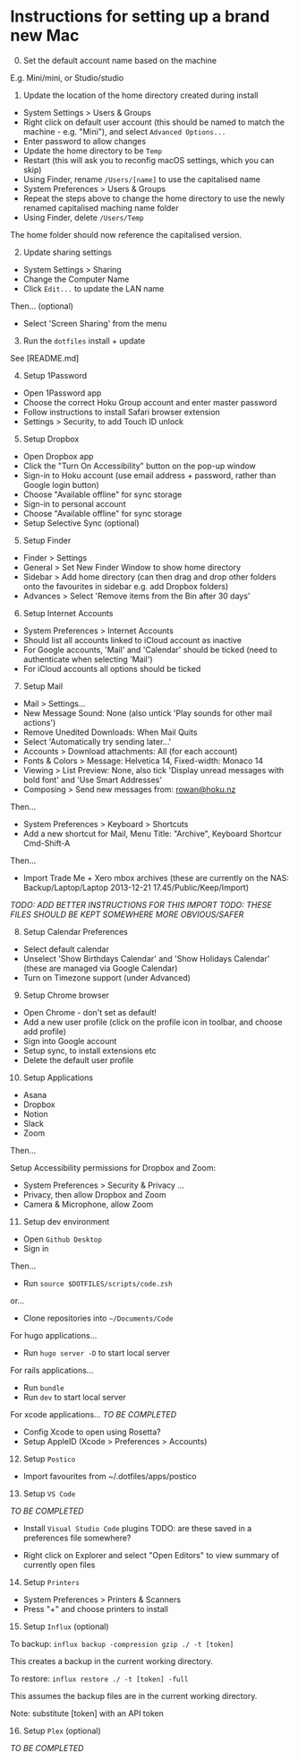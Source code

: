 # Instructions for setting up a brand new Mac

0. Set the default account name based on the machine

E.g. Mini/mini, or Studio/studio

1. Update the location of the home directory created during install

- System Settings > Users & Groups
- Right click on default user account (this should be named to match the machine - e.g. "Mini"), and select `Advanced Options...`
- Enter password to allow changes
- Update the home directory to be `Temp`
- Restart (this will ask you to reconfig macOS settings, which you can skip)
- Using Finder, rename `/Users/[name]` to use the capitalised name
- System Preferences > Users & Groups
- Repeat the steps above to change the home directory to use the newly renamed capitalised maching name folder
- Using Finder, delete `/Users/Temp`

The home folder should now reference the capitalised version.

2. Update sharing settings

- System Settings > Sharing
- Change the Computer Name
- Click `Edit...` to update the LAN name

Then... (optional)

- Select 'Screen Sharing' from the menu

3. Run the `dotfiles` install + update 

See [README.md]

4. Setup 1Password

- Open 1Password app
- Choose the correct Hoku Group account and enter master password
- Follow instructions to install Safari browser extension
- Settings > Security, to add Touch ID unlock

5. Setup Dropbox

- Open Dropbox app
- Click the "Turn On Accessibility" button on the pop-up window
- Sign-in to Hoku account (use email address + password, rather than Google login button)
- Choose "Available offline" for sync storage
- Sign-in to personal account
- Choose "Available offline" for sync storage
- Setup Selective Sync (optional)
  
5. Setup Finder

- Finder > Settings
- General > Set New Finder Window to show home directory
- Sidebar > Add home directory (can then drag and drop other folders onto the favourites in sidebar e.g. add Dropbox folders)
- Advances > Select 'Remove items from the Bin after 30 days'

6. Setup Internet Accounts

- System Preferences > Internet Accounts
- Should list all accounts linked to iCloud account as inactive
- For Google accounts, 'Mail' and 'Calendar' should be ticked (need to authenticate when selecting 'Mail')
- For iCloud accounts all options should be ticked

7. Setup Mail 
- Mail > Settings...
- New Message Sound: None (also untick 'Play sounds for other mail actions')
- Remove Unedited Downloads: When Mail Quits
- Select 'Automatically try sending later...'
- Accounts > Download attachments: All (for each account)
- Fonts & Colors > Message: Helvetica 14, Fixed-width: Monaco 14
- Viewing > List Preview: None, also tick 'Display unread messages with bold font' and 'Use Smart Addresses'
- Composing > Send new messages from: rowan@hoku.nz

Then...

- System Preferences > Keyboard > Shortcuts
- Add a new shortcut for Mail, Menu Title: "Archive", Keyboard Shortcur Cmd-Shift-A

Then...

- Import Trade Me + Xero mbox archives
(these are currently on the NAS: Backup/Laptop/Laptop 2013-12-21 17.45/Public/Keep/Import)

_TODO: ADD BETTER INSTRUCTIONS FOR THIS IMPORT_
_TODO: THESE FILES SHOULD BE KEPT SOMEWHERE MORE OBVIOUS/SAFER_

8. Setup Calendar Preferences

- Select default calendar
- Unselect 'Show Birthdays Calendar' and 'Show Holidays Calendar' (these are managed via Google Calendar)
- Turn on Timezone support (under Advanced)

9. Setup Chrome browser

- Open Chrome - don't set as default!
- Add a new user profile (click on the profile icon in toolbar, and choose add profile)
- Sign into Google account
- Setup sync, to install extensions etc
- Delete the default user profile

10. Setup Applications

- Asana
- Dropbox
- Notion
- Slack
- Zoom

Then...

Setup Accessibility permissions for Dropbox and Zoom:

- System Preferences > Security & Privacy ...
- Privacy, then allow Dropbox and Zoom
- Camera & Microphone, allow Zoom

11. Setup dev environment

- Open `Github Desktop`
- Sign in

Then...

- Run `source $DOTFILES/scripts/code.zsh`

or...

- Clone repositories into `~/Documents/Code`

For hugo applications...

- Run `hugo server -D` to start local server

For rails applications...

- Run `bundle`
- Run `dev` to start local server

For xcode applications...
_TO BE COMPLETED_
- Config Xcode to open using Rosetta?
- Setup AppleID (Xcode > Preferences > Accounts)

12. Setup `Postico`

- Import favourites from ~/.dotfiles/apps/postico

13. Setup `VS Code`

_TO BE COMPLETED_

- Install `Visual Studio Code` plugins
TODO: are these saved in a preferences file somewhere?

- Right click on Explorer and select "Open Editors" to view summary of currently open files

14. Setup `Printers`

- System Preferences > Printers & Scanners
- Press "+" and choose printers to install

15. Setup `Influx` (optional)

To backup:
`influx backup -compression gzip ./ -t [token]`

This creates a backup in the current working directory.

To restore:
`influx restore ./ -t [token] -full`

This assumes the backup files are in the current working directory.

Note: substitute [token] with an API token 

16. Setup `Plex` (optional)

_TO BE COMPLETED_
